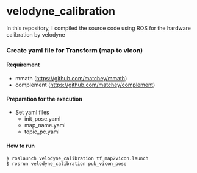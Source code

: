 # velodyne_calibration
In this repository, I compiled the source code using ROS for the hardware calibration by velodyne

<!-- ## Requirement -->
<!-- - mmath (https://github.com/matchey/mmath) -->

<!-- ## Usage -->
### Create yaml file for Transform (map to vicon)
#### Requirement
- mmath (https://github.com/matchey/mmath)
- complement (https://github.com/matchey/complement)
#### Preparation for the execution
- Set yaml files
	- init_pose.yaml
	- map_name.yaml
	- topic_pc.yaml

#### How to run
```
$ roslaunch velodyne_calibration tf_map2vicon.launch
$ rosrun velodyne_calibration pub_vicon_pose
```

